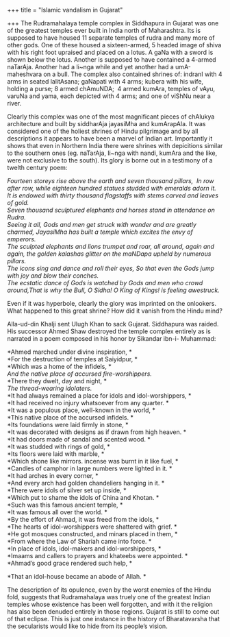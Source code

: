 +++
title = "Islamic vandalism in Gujarat"

+++
The Rudramahalaya temple complex in Siddhapura in Gujarat was one of the
greatest temples ever built in India north of Maharashtra. Its is
supposed to have housed 11 separate temples of rudra and many more of
other gods. One of these housed a sixteen-armed, 5 headed image of shiva
with his right foot upraised and placed on a lotus. A gaNa with a sword
is shown below the lotus. Another is supposed to have contained a
4-armed naTarAja. Another had a li\~nga while and yet another had a
umA-maheshvara on a bull. The complex also contained shrines of: indranI
with 4 arms in seated lalitAsana; gaNapati with 4 arms; kubera with his
wife, holding a purse; 8 armed chAmuNDA;  4 armed kumAra, temples of
vAyu, varuNa and yama, each depicted with 4 arms; and one of viShNu near
a river.

Clearly this complex was one of the most magnificant pieces of chAlukya
architecture and built by siddharAja jayasiMha and kumArapAla. It was
considered one of the holiest shrines of Hindu pilgrimage and by all
descriptions it appears to have been a marvel of Indian art. Importantly
it shows that even in Northern India there were shrines with depicitions
similar to the southern ones (eg. naTarAja, li\~nga with nandi, kumAra
and the like, were not exclusive to the south). Its glory is borne out
in a testimony of a twelth century poem:

*Fourteen storeys rise above the earth and seven thousand pillars,  In
row after row, while eighteen hundred statues studded with emeralds
adorn it.*   
*It is endowed with thirty thousand flagstaffs with stems carved and
leaves of gold.*   
*Seven thousand sculptured elephants and horses stand in attendance on
Rudra.*   
*Seeing it all, Gods and men get struck with wonder and are greatly
charmed, JayasiMha has built a temple which excites the envy of
emperors.*   
*The sculpted elephants and lions trumpet and roar, all around, again
and again, the golden kalashas glitter on the maNDapa upheld by numerous
pillars.*   
*The icons sing and dance and roll their eyes, So that even the Gods
jump with joy and blow their conches.*   
*The ecstatic dance of Gods is watched by Gods and men who crowd
around,That is why the Bull, O Sidha\! O King of Kings\! is feeling
awestruck.* 

Even if it was hyperbole, clearly the glory was imprinted on the
onlookers.  
What happened to this great shrine? How did it vanish from the Hindu
mind?

Alla-ud-din Khalji sent Ulugh Khan to sack Gujarat. Siddhapura was
raided. His successor Ahmed Shaw destroyed the temple complex entirely
as is narrated in a poem composed in his honor by Sikandar ibn-i-
Muhammad:

*Ahmed marched under divine inspiration, *  
*For the destruction of temples at Saiyidpur, *  
*Which was a home of the infidels, *  
*And the native place of accursed fire-worshippers.*  
*There they dwelt, day and night, *  
*The thread-wearing idolaters.*  
*It had always remained a place for idols and idol-worshippers, *  
*It had received no injury whatsoever from any quarter. *  
*It was a populous place, well-known in the world, *  
*This native place of the accursed infidels. *  
*Its foundations were laid firmly in stone, *  
*It was decorated with designs as if drawn from high heaven. *  
*It had doors made of sandal and scented wood. *  
*It was studded with rings of gold, *  
*Its floors were laid with marble, *  
*Which shone like mirrors. incense was burnt in it like fuel, *  
*Candles of camphor in large numbers were lighted in it. *  
*It had arches in every corner, *  
*And every arch had golden chandeliers hanging in it. *  
*There were idols of silver set up inside, *  
*Which put to shame the idols of China and Khotan. *  
*Such was this famous ancient temple, *  
*It was famous all over the world. *  
*By the effort of Ahmad, it was freed from the idols, *  
*The hearts of idol-worshippers were shattered with grief. *  
*He got mosques constructed, and minars placed in them, *  
*From where the Law of Shariah came into force. *  
*In place of idols, idol-makers and idol-worshippers, *  
*Imaams and callers to prayers and khateebs were appointed. *  
*Ahmad’s good grace rendered such help, *

*That an idol-house became an abode of Allah. *

The description of its opulence, even by the worst enemies of the Hindu
fold, suggests that Rudramahalaya was truely one of the greatest Indian
temples whose existence has been well forgotten, and with it the
religion has also been denuded entirely in those regions. Gujarat is
still to come out of that eclipse. This is just one instance in the
history of Bharatavarsha that the secularists would like to hide from
its people’s vision.
